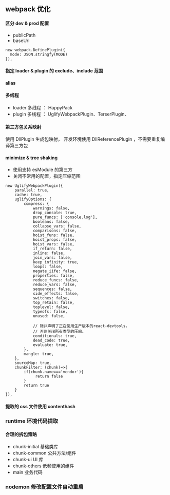 ## webpack 优化

#### 区分 dev & prod 配置

- publicPath
- baseUrl

```
new webpack.DefinePlugin({
  mode: JSON.stringfy(MODE)
}),
```

#### 指定 loader & plugin 的 exclude、include 范围
#### alias

#### 多线程

- loader 多线程 ： HappyPack
- plugin 多线程 ： UglifyWebpackPlugin、TerserPlugin、

#### 第三方包关系映射

使用 DllPlugin 生成包映射， 开发环境使用 DllReferencePlugin ，不需要重复编译第三方包

#### minimize & tree shaking

- 使用支持 esModule 的第三方
- 关闭不常用的配置，指定压缩范围

```
new UglifyWebpackPlugin({
    parallel: true,
    cache: true,
    uglifyOptions: {
        compress: {
            warnings: false,
            drop_console: true,
            pure_funcs: ['console.log'],
            booleans: false,
            collapse_vars: false,
            comparisons: false,
            hoist_funs: false,
            hoist_props: false,
            hoist_vars: false,
            if_return: false,
            inline: false,
            join_vars: false,
            keep_infinity: true,
            loops: false,
            negate_iife: false,
            properties: false,
            reduce_funcs: false,
            reduce_vars: false,
            sequences: false,
            side_effects: false,
            switches: false,
            top_retain: false,
            toplevel: false,
            typeofs: false,
            unused: false,

            // 除非声明了正在使用生产版本的react-devtools，
            // 否则关闭所有类型的压缩。
            conditionals: true,
            dead_code: true,
            evaluate: true,
        },
        mangle: true,
    },
    sourceMap: true,
    chunkFilter: (chunk)=>{
        if(chunk.name==='vendor'){
             return false
        }
        return true
    }
}),
```

#### 提取的 css 文件使用 contenthash

### runtime 环境代码提取


#### 合理的拆包策略

- chunk-initial 基础类库
- chunk-common 公共方法/组件
- chunk-ui UI 库
- chunk-others 低频使用的组件
- main 业务代码

<!-- ### inline-manifest-webpack-plugin -->

### nodemon 修改配置文件自动重启
